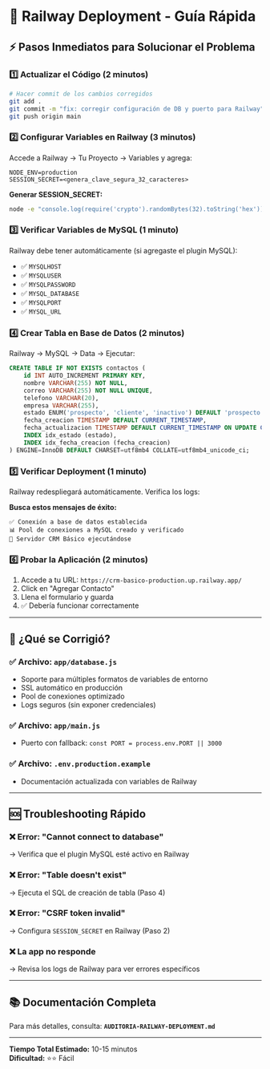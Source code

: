 # 🚀 Railway Deployment - Guía Rápida

## ⚡ Pasos Inmediatos para Solucionar el Problema

### 1️⃣ Actualizar el Código (2 minutos)

```bash
# Hacer commit de los cambios corregidos
git add .
git commit -m "fix: corregir configuración de DB y puerto para Railway"
git push origin main
```

### 2️⃣ Configurar Variables en Railway (3 minutos)

Accede a Railway → Tu Proyecto → Variables y agrega:

```env
NODE_ENV=production
SESSION_SECRET=<genera_clave_segura_32_caracteres>
```

**Generar SESSION_SECRET:**
```bash
node -e "console.log(require('crypto').randomBytes(32).toString('hex'))"
```

### 3️⃣ Verificar Variables de MySQL (1 minuto)

Railway debe tener automáticamente (si agregaste el plugin MySQL):
- ✅ `MYSQLHOST`
- ✅ `MYSQLUSER`
- ✅ `MYSQLPASSWORD`
- ✅ `MYSQL_DATABASE`
- ✅ `MYSQLPORT`
- ✅ `MYSQL_URL`

### 4️⃣ Crear Tabla en Base de Datos (2 minutos)

Railway → MySQL → Data → Ejecutar:

```sql
CREATE TABLE IF NOT EXISTS contactos (
    id INT AUTO_INCREMENT PRIMARY KEY,
    nombre VARCHAR(255) NOT NULL,
    correo VARCHAR(255) NOT NULL UNIQUE,
    telefono VARCHAR(20),
    empresa VARCHAR(255),
    estado ENUM('prospecto', 'cliente', 'inactivo') DEFAULT 'prospecto',
    fecha_creacion TIMESTAMP DEFAULT CURRENT_TIMESTAMP,
    fecha_actualizacion TIMESTAMP DEFAULT CURRENT_TIMESTAMP ON UPDATE CURRENT_TIMESTAMP,
    INDEX idx_estado (estado),
    INDEX idx_fecha_creacion (fecha_creacion)
) ENGINE=InnoDB DEFAULT CHARSET=utf8mb4 COLLATE=utf8mb4_unicode_ci;
```

### 5️⃣ Verificar Deployment (1 minuto)

Railway redespliegará automáticamente. Verifica los logs:

**Busca estos mensajes de éxito:**
```
✅ Conexión a base de datos establecida
📊 Pool de conexiones a MySQL creado y verificado
🚀 Servidor CRM Básico ejecutándose
```

### 6️⃣ Probar la Aplicación (2 minutos)

1. Accede a tu URL: `https://crm-basico-production.up.railway.app/`
2. Click en "Agregar Contacto"
3. Llena el formulario y guarda
4. ✅ Debería funcionar correctamente

---

## 🔧 ¿Qué se Corrigió?

### ✅ Archivo: `app/database.js`
- Soporte para múltiples formatos de variables de entorno
- SSL automático en producción
- Pool de conexiones optimizado
- Logs seguros (sin exponer credenciales)

### ✅ Archivo: `app/main.js`
- Puerto con fallback: `const PORT = process.env.PORT || 3000`

### ✅ Archivo: `.env.production.example`
- Documentación actualizada con variables de Railway

---

## 🆘 Troubleshooting Rápido

### ❌ Error: "Cannot connect to database"
→ Verifica que el plugin MySQL esté activo en Railway

### ❌ Error: "Table doesn't exist"
→ Ejecuta el SQL de creación de tabla (Paso 4)

### ❌ Error: "CSRF token invalid"
→ Configura `SESSION_SECRET` en Railway (Paso 2)

### ❌ La app no responde
→ Revisa los logs de Railway para ver errores específicos

---

## 📚 Documentación Completa

Para más detalles, consulta: **`AUDITORIA-RAILWAY-DEPLOYMENT.md`**

---

**Tiempo Total Estimado:** 10-15 minutos  
**Dificultad:** ⭐⭐ Fácil
